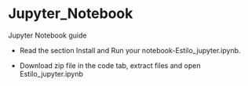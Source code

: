 # Jupyter_Notebook
Jupyter Notebook guide

- Read the section Install and Run your notebook-Estilo_jupyter.ipynb.

- Download zip file in the code tab, extract files and open Estilo_jupyter.ipynb
